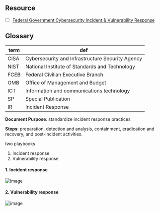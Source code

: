 ## Resource
- [ ] [Federal Government Cybersecurity Incident & Vulnerability Response](https://www.cisa.gov/sites/default/files/2024-03/Federal_Government_Cybersecurity_Incident_and_Vulnerability_Response_Playbooks_508C.pdf)

## Glossary
|term|def|
|-|---|
| CISA |Cybersecurity and Infrastructure Security Agency|
| NIST | National Institute of Standards and Technology|
| FCEB |  Federal Civilian Executive Branch|
|OMB|Office of Management and Budget |
|ICT|Information and communications technology |
| SP | Special Publication|
| IR | Incident Response |

__Document Purpose__: standardize incident response practices

__Steps__: preparation, detection and analysis, containment, eradication and recovery, and post-incident activities.

two playbooks
1. Incident response
2. Vulnerability response

#### 1. Incident response
![image](https://github.com/user-attachments/assets/379dfe5d-c951-4619-9ea5-abb396618bec)

#### 2. Vulnerability response
![image](https://github.com/user-attachments/assets/c54d42f4-a71f-41eb-b724-eeaff317c258)
